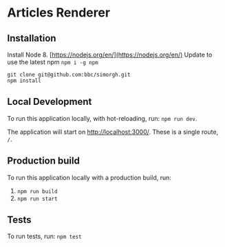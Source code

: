 # Articles Renderer

## Installation

Install Node 8. [https://nodejs.org/en/](https://nodejs.org/en/)
Update to use the latest npm `npm i -g npm`

```
git clone git@github.com:bbc/simorgh.git
npm install
```

## Local Development

To run this application locally, with hot-reloading, run: `npm run dev`.

The application will start on [http://localhost:3000/](http://localhost:3000/). These is a single route, `/`.

## Production build

To run this application locally with a production build, run:

1. `npm run build`
2. `npm run start`

## Tests

To run tests, run: `npm test`